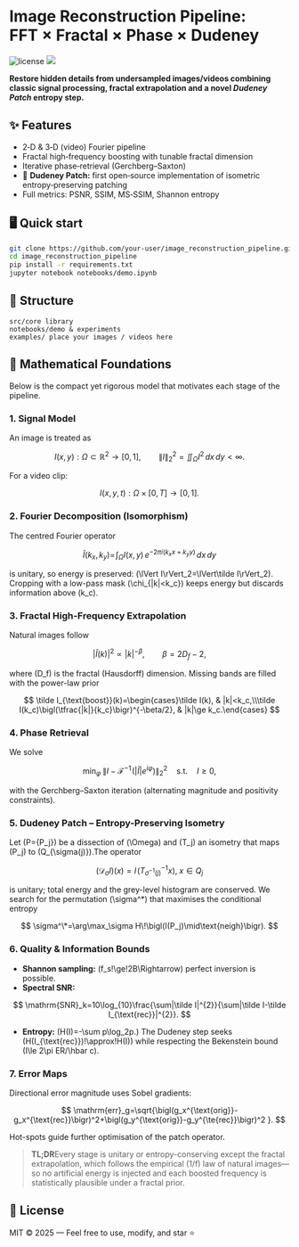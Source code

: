 
# Image Reconstruction Pipeline: FFT × Fractal × Phase × Dudeney

<img src="https://img.shields.io/badge/License-MIT-green" alt="license"/>
<img src="https://img.shields.io/badge/Python-3.9%2B-blue"/>

**Restore hidden details from undersampled images/videos combining classic signal processing, fractal extrapolation and a novel _Dudeney Patch_ entropy step.**

## ✨ Features
- 2‑D & 3‑D (video) Fourier pipeline
- Fractal high‑frequency boosting with tunable fractal dimension
- Iterative phase‑retrieval (Gerchberg–Saxton)
- 🚀 **Dudeney Patch:** first open‑source implementation of isometric entropy‑preserving patching
- Full metrics: PSNR, SSIM, MS‑SSIM, Shannon entropy

## 🖥️ Quick start
```bash
git clone https://github.com/your‑user/image_reconstruction_pipeline.git
cd image_reconstruction_pipeline
pip install -r requirements.txt
jupyter notebook notebooks/demo.ipynb
```

## 📂 Structure
```
src/core library
notebooks/demo & experiments
examples/ place your images / videos here
```

## 📐 Mathematical Foundations

Below is the compact yet rigorous model that motivates each stage of the pipeline.

### 1. Signal Model

An image is treated as

$$
I(x,y): \Omega \subset \mathbb{R}^2 \longrightarrow [0,1], \qquad\|I\|_2^2 = \iint_{\Omega} I^2\,dx\,dy <\infty .
$$

For a video clip:

$$
I(x,y,t): \Omega \times [0,T] \longrightarrow [0,1].
$$

### 2. Fourier Decomposition (Isomorphism)
The centred Fourier operator

$$
\tilde I(k_x,k_y)=\!\int_\Omega I(x,y)\,e^{-2\pi i(k_xx+k_yy)}\,dx\,dy
$$

is unitary, so energy is preserved:
\(\lVert I\rVert_2=\lVert\tilde I\rVert_2\).
Cropping with a low-pass mask \(\chi_{|k|<k_c}\) keeps energy but discards
information above \(k_c\).

### 3. Fractal High-Frequency Extrapolation
Natural images follow

$$
|\tilde I(k)|^2\propto|k|^{-\beta},\qquad\beta=2D_f-2,
$$

where \(D_f\) is the fractal (Hausdorff) dimension.
Missing bands are filled with the power-law prior

$$
\tilde I_{\text{boost}}(k)=\begin{cases}\tilde I(k), & |k|<k_c,\\\tilde I(k_c)\bigl(\tfrac{|k|}{k_c}\bigr)^{-\beta/2}, & |k|\ge k_c.\end{cases}
$$

### 4. Phase Retrieval
We solve

$$
\min_\varphi\;\bigl\lVert I-\mathcal{F}^{-1}\!\bigl(|\tilde I|e^{i\varphi}\bigr)\bigr\rVert_2^2\quad\text{s.t.}\quad I\ge0,
$$

with the Gerchberg–Saxton iteration (alternating magnitude
and positivity constraints).

### 5. Dudeney Patch – Entropy-Preserving Isometry
Let \(P=\{P_j\}\) be a dissection of \(\Omega\) and \(T_j\) an isometry that maps
\(P_j\) to \(Q_{\sigma(j)}\).The operator

$$
(\mathcal{D}_\sigma I)(x)=I\!\bigl(T_{\sigma^{-1}(j)}^{-1}x\bigr),\;x\in Q_j
$$

is unitary; total energy and the grey-level histogram are conserved.
We search for the permutation \(\sigma^\*\) that maximises the conditional
entropy

$$
\sigma^\*=\arg\max_\sigma H\!\bigl(I(P_j)\mid\text{neigh}\bigr).
$$

### 6. Quality & Information Bounds
* **Shannon sampling:** \(f_s\!\ge\!2B\Rightarrow\) perfect inversion is possible.
* **Spectral SNR:**

$$
\mathrm{SNR}_k=10\log_{10}\frac{\sum|\tilde I|^{2}}{\sum|\tilde I-\tilde I_{\text{rec}}|^{2}}.
$$

* **Entropy:** \(H(I)=-\sum p\log_2p.\)
The Dudeney step seeks \(H(I_{\text{rec}})\!\approx\!H(I)\) while respecting the
Bekenstein bound \(I\le 2\pi ER/\hbar c\).

### 7. Error Maps
Directional error magnitude uses Sobel gradients:

$$
\mathrm{err}_g=\sqrt{\bigl(g_x^{\text{orig}}-g_x^{\text{rec}}\bigr)^2+\bigl(g_y^{\text{orig}}-g_y^{\te{rec}}\bigr)^2 }.
$$

Hot-spots guide further optimisation of the patch operator.

> **TL;DR**Every stage is unitary or entropy-conserving except the
fractal extrapolation, which follows the empirical \(1/f\) law of natural
images—so no artificial energy is injected and each boosted frequency is
statistically plausible under a fractal prior.


## 📜 License
MIT © 2025 — Feel free to use, modify, and star ⭐

